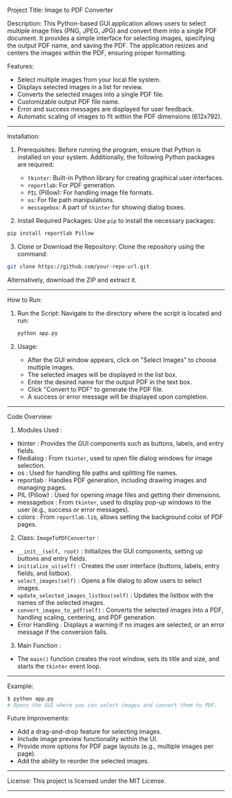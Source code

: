  Project Title:
Image to PDF Converter

Description:
This Python-based GUI application allows users to select multiple image files (PNG, JPEG, JPG) and convert them into a single PDF document. It provides a simple interface for selecting images, specifying the output PDF name, and saving the PDF. The application resizes and centers the images within the PDF, ensuring proper formatting.

Features:
- Select multiple images from your local file system.
- Displays selected images in a list for review.
- Converts the selected images into a single PDF file.
- Customizable output PDF file name.
- Error and success messages are displayed for user feedback.
- Automatic scaling of images to fit within the PDF dimensions (612x792).

---

Installation:

1. Prerequisites:
Before running the program, ensure that Python is installed on your system. Additionally, the following Python packages are required:
   - `tkinter`: Built-in Python library for creating graphical user interfaces.
   - `reportlab`: For PDF generation.
   - `PIL` (Pillow): For handling image file formats.
   - `os`: For file path manipulations.
   - `messagebox`: A part of `tkinter` for showing dialog boxes.

2. Install Required Packages:
Use `pip` to install the necessary packages:
```bash
pip install reportlab Pillow
```

3. Clone or Download the Repository:
Clone the repository using the command:
```bash
git clone https://github.com/your-repo-url.git
```

Alternatively, download the ZIP and extract it.

---

How to Run:
1. Run the Script:
   Navigate to the directory where the script is located and run:
   ```bash
   python app.py
   ```

2. Usage:
   - After the GUI window appears, click on "Select Images" to choose multiple images.
   - The selected images will be displayed in the list box.
   - Enter the desired name for the output PDF in the text box.
   - Click "Convert to PDF" to generate the PDF file.
   - A success or error message will be displayed upon completion.

---

Code Overview:

  1.  Modules Used :
   -  tkinter : Provides the GUI components such as buttons, labels, and entry fields.
   -  filedialog : From `tkinter`, used to open file dialog windows for image selection.
   -  os : Used for handling file paths and splitting file names.
   -  reportlab : Handles PDF generation, including drawing images and managing pages.
   -  PIL (Pillow) : Used for opening image files and getting their dimensions.
   -  messagebox : From `tkinter`, used to display pop-up windows to the user (e.g., success or error messages).
   -  colors : From `reportlab.lib`, allows setting the background color of PDF pages.

  2.  Class: `ImageToPDFConvertor` :
   -  `__init__(self, root)` : Initializes the GUI components, setting up buttons and entry fields.
   -  `initialize_ui(self)` : Creates the user interface (buttons, labels, entry fields, and listbox).
   -  `select_images(self)` : Opens a file dialog to allow users to select images.
   -  `update_selected_images_listbox(self)` : Updates the listbox with the names of the selected images.
   -  `convert_images_to_pdf(self)` : Converts the selected images into a PDF, handling scaling, centering, and PDF generation.
   -  Error Handling : Displays a warning if no images are selected, or an error message if the conversion fails.

  3.  Main Function :
   - The `main()` function creates the root window, sets its title and size, and starts the `tkinter` event loop.

---

  Example:
```bash
$ python app.py
# Opens the GUI where you can select images and convert them to PDF.
```

  Future Improvements:
- Add a drag-and-drop feature for selecting images.
- Include image preview functionality within the UI.
- Provide more options for PDF page layouts (e.g., multiple images per page).
- Add the ability to reorder the selected images.

---

  License:
This project is licensed under the MIT License.

---

